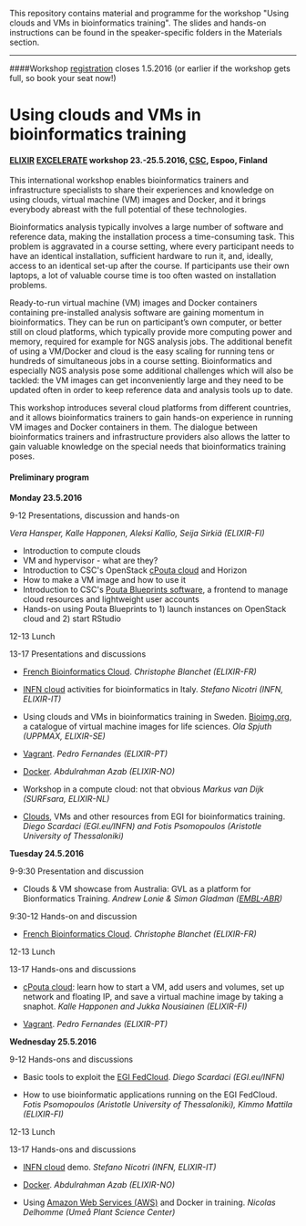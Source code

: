 This repository contains material and programme for the workshop "Using clouds and VMs in bioinformatics training". The slides and hands-on instructions can be found in the speaker-specific folders in the Materials section.

---

####Workshop [registration](https://csc.fi/web/training/-/cloud-vm-bioinformatics) closes 1.5.2016 (or earlier if the workshop gets full, so book your seat now!) 

# Using clouds and VMs in bioinformatics training
#### [ELIXIR](https://www.elixir-europe.org/) [EXCELERATE](https://www.elixir-europe.org/excelerate) workshop 23.-25.5.2016, [CSC](https://www.csc.fi/how-to-reach-us), Espoo, Finland

This international workshop enables bioinformatics trainers and infrastructure specialists to share their experiences and knowledge on using clouds, virtual machine (VM) images and Docker, and it brings everybody abreast with the full potential of these technologies.

Bioinformatics analysis typically involves a large number of software and reference data, making the installation process a time-consuming task. This problem is aggravated in a course setting, where every participant needs to have an identical installation, sufficient hardware to run it, and, ideally, access to an identical set-up after the course. If participants use their own laptops, a lot of valuable course time is too often wasted on installation problems.

Ready-to-run virtual machine (VM) images and Docker containers containing pre-installed analysis software are gaining momentum in bioinformatics. They can be run on participant’s own computer, or better still on cloud platforms, which typically provide more computing power and memory, required for example for NGS analysis jobs. The additional benefit of using a VM/Docker and cloud is the easy scaling for running tens or hundreds of simultaneous jobs in a course setting. Bioinformatics and especially NGS analysis pose some additional challenges which will also be tackled: the VM images can get inconveniently large and they need to be updated often in order to keep reference data and analysis tools up to date.

This workshop introduces several cloud platforms from different countries, and it allows bioinformatics trainers to gain hands-on experience in running VM images and Docker containers in them. The dialogue between bioinformatics trainers and infrastructure providers also allows the latter to gain valuable knowledge on the special needs that bioinformatics training poses. 

#### Preliminary program

**Monday 23.5.2016**

9-12 Presentations, discussion and hands-on

*Vera Hansper, Kalle Happonen, Aleksi Kallio, Seija Sirkiä (ELIXIR-FI)*
- Introduction to compute clouds
- VM and hypervisor - what are they?
- Introduction to CSC's OpenStack [cPouta cloud](https://research.csc.fi/pouta-user-guide) and Horizon
- How to make a VM image and how to use it
- Introduction to CSC's [Pouta Blueprints software](https://github.com/CSC-IT-Center-for-Science/pouta-blueprints), a frontend to manage cloud resources and lightweight user accounts
- Hands-on using Pouta Blueprints to 1) launch instances on OpenStack cloud and 2) start RStudio

12-13 Lunch

13-17 Presentations and discussions

- [French Bioinformatics Cloud](http://www.france-bioinformatique.fr/en/cloud). *Christophe Blanchet (ELIXIR-FR)*

- [INFN cloud](http://www.recas-bari.it/index.php/en/) activities for bioinformatics in Italy. *Stefano Nicotri (INFN, ELIXIR-IT)* 

- Using clouds and VMs in bioinformatics training in Sweden. [Bioimg.org](https://bioimg.org/), a catalogue of virtual machine images for life sciences. *Ola Spjuth (UPPMAX, ELIXIR-SE)*  

- [Vagrant](https://www.vagrantup.com/). *Pedro Fernandes (ELIXIR-PT)*

- [Docker](https://www.docker.com/). *Abdulrahman Azab (ELIXIR-NO)*

- Workshop in a compute cloud: not that obvious *Markus van Dijk (SURFsara, ELIXIR-NL)*

- [Clouds](https://www.egi.eu/solutions/fed-cloud/), VMs and other resources from EGI for bioinformatics training. *Diego Scardaci (EGI.eu/INFN) and Fotis Psomopoulos (Aristotle University of Thessaloniki)*

**Tuesday 24.5.2016**

9-9:30 Presentation and discussion

- Clouds & VM showcase from Australia: GVL as a platform for Bionformatics Training. *Andrew Lonie & Simon Gladman ([EMBL-ABR](https://www.embl-abr.org.au))*

9:30-12 Hands-on and discussion

- [French Bioinformatics Cloud](http://www.france-bioinformatique.fr/en/cloud). *Christophe Blanchet (ELIXIR-FR)*

12-13 Lunch

13-17 Hands-ons and discussions

- [cPouta cloud](https://research.csc.fi/pouta-user-guide): learn how to start a VM, add users and volumes, set up network and floating IP, and save a virtual machine image by taking a snaphot. *Kalle Happonen and Jukka Nousiainen (ELIXIR-FI)*

- [Vagrant](https://www.vagrantup.com/). *Pedro Fernandes (ELIXIR-PT)*

**Wednesday 25.5.2016**

9-12 Hands-ons and discussions

- Basic tools to exploit the [EGI FedCloud](https://www.egi.eu/solutions/fed-cloud/). *Diego Scardaci (EGI.eu/INFN)*

- How to use bioinformatic applications running on the EGI FedCloud. *Fotis Psomopoulos (Aristotle University of Thessaloniki), Kimmo Mattila (ELIXIR-FI)*

12-13 Lunch

13-17 Hands-ons and discussions

- [INFN cloud](http://www.recas-bari.it/index.php/en/) demo. *Stefano Nicotri (INFN, ELIXIR-IT)*

- [Docker](https://www.docker.com/). *Abdulrahman Azab (ELIXIR-NO)*
 
- Using [Amazon Web Services (AWS)](https://aws.amazon.com/?nc2=h_lg) and Docker in training. *Nicolas Delhomme (Umeå Plant Science Center)*



